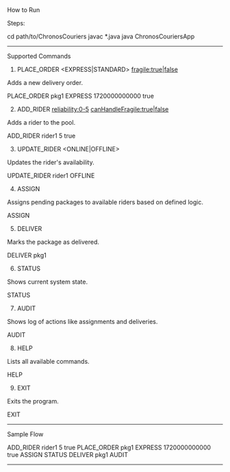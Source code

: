 How to Run

Steps:

cd path/to/ChronosCouriers
javac *.java
java ChronosCouriersApp

*******************************************
Supported Commands

1. PLACE_ORDER <packageId> <EXPRESS|STANDARD> <deadlineEpoch> <fragile:true|false>

Adds a new delivery order.

PLACE_ORDER pkg1 EXPRESS 1720000000000 true

2. ADD_RIDER <riderId> <reliability:0-5> <canHandleFragile:true|false>

Adds a rider to the pool.

ADD_RIDER rider1 5 true

3. UPDATE_RIDER <riderId> <ONLINE|OFFLINE>

Updates the rider's availability.

UPDATE_RIDER rider1 OFFLINE

4. ASSIGN

Assigns pending packages to available riders based on defined logic.

ASSIGN

5. DELIVER <packageId>

Marks the package as delivered.

DELIVER pkg1

6. STATUS

Shows current system state.

STATUS

7. AUDIT

Shows log of actions like assignments and deliveries.

AUDIT

8. HELP

Lists all available commands.

HELP

9. EXIT

Exits the program.

EXIT
*******************************************


Sample Flow

ADD_RIDER rider1 5 true
PLACE_ORDER pkg1 EXPRESS 1720000000000 true
ASSIGN
STATUS
DELIVER pkg1
AUDIT

*******************************************
